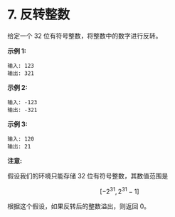 # 7. 反转整数

给定一个 32 位有符号整数，将整数中的数字进行反转。

**示例 1:**
```
输入: 123
输出: 321
```

**示例 2:**
```
输入: -123
输出: -321
```

**示例 3:**
```
输入: 120
输出: 21
```

**注意:**

假设我们的环境只能存储 32 位有符号整数，其数值范围是
```math
[−2^31, 2^31 − 1]
```
根据这个假设，如果反转后的整数溢出，则返回 0。
